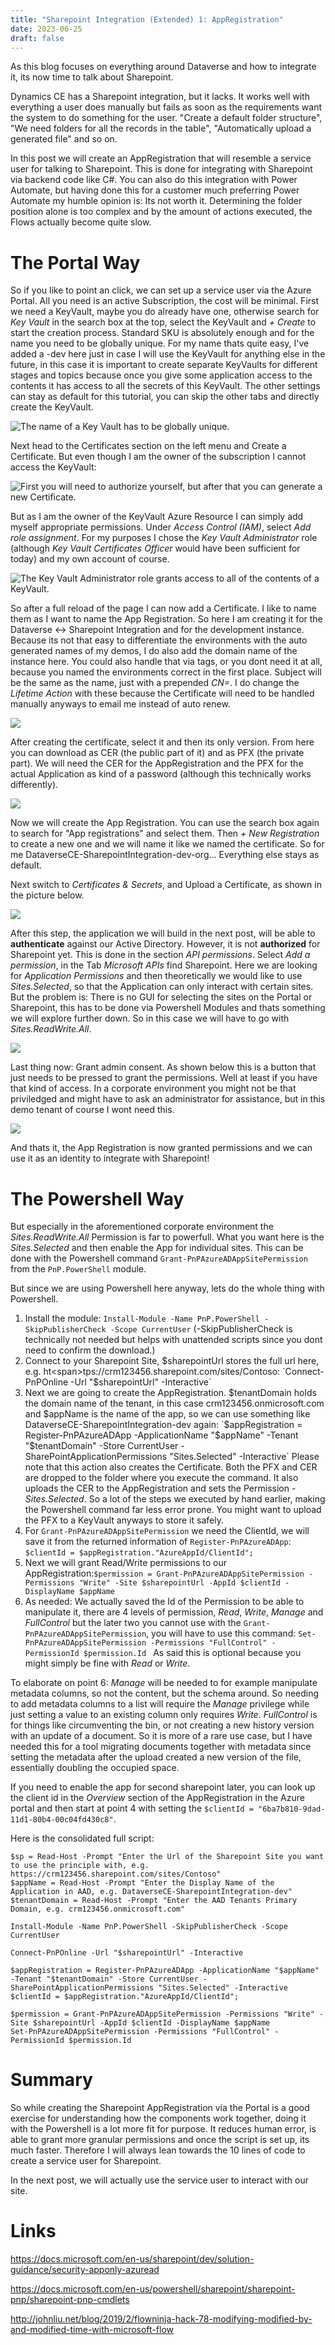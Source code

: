 ```yaml
---
title: "Sharepoint Integration (Extended) 1: AppRegistration"
date: 2023-06-25
draft: false
---
```


As this blog focuses on everything around Dataverse and how to integrate it, its now time to talk about Sharepoint. 

Dynamics CE has a Sharepoint integration, but it lacks. It works well with everything a user does manually but fails as soon as the requirements want the system to do something for the user. "Create a default folder structure", "We need folders for all the records in the table", "Automatically upload a generated file" and so on. 

In this post we will create an AppRegistration that will resemble a service user for talking to Sharepoint. This is done for integrating with Sharepoint via backend code like C#. You can also do this integration with Power Automate, but having done this for a customer much preferring Power Automate my humble opinion is: Its not worth it. Determining the folder position alone is too complex and by the amount of actions executed, the Flows actually become quite slow. 

# The Portal Way
So if you like to point an click, we can set up a service user via the Azure Portal. All you need is an active Subscription, the cost will be minimal.
First we need a KeyVault, maybe you do already have one, otherwise search for _Key Vault_ in the search box at the top, select the KeyVault and _+ Create_ to start the creation process. Standard SKU is absolutely enough and for the name you need to be globally unique. For my name thats quite easy, I've added a -dev here just in case I will use the KeyVault for anything else in the future, in this case it is important to create separate KeyVaults for different stages and topics because once you give some application access to the contents it has access to all the secrets of this KeyVault. The other settings can stay as default for this tutorial, you can skip the other tabs and directly create the KeyVault.

![The name of a Key Vault has to be globally unique.](CreateKeyVault.png)

Next head to the Certificates section on the left menu and Create a Certificate. But even though I am the owner of the subscription I cannot access the KeyVault:

![First you will need to authorize yourself, but after that you can generate a new Certificate.](GenerateCertificate.png)

But as I am the owner of the KeyVault Azure Resource I can simply add myself appropriate permissions. Under _Access Control (IAM)_, select _Add role assignment_. For my purposes I chose the _Key Vault Administrator_ role (although _Key Vault Certificates Officer_ would have been sufficient for today) and my own account of course.

![The _Key Vault Administrator_ role grants access to all of the contents of a KeyVault.](AddRole.png)

So after a full reload of the page I can now add a Certificate. I like to name them as I want to name the App Registration. So here I am creating it for the Dataverse <-> Sharepoint Integration and for the development instance. Because its not that easy to differentiate the environments with the auto generated names of my demos, I do also add the domain name of the instance here. You could also handle that via tags, or you dont need it at all, because you named the environments correct in the first place. Subject will be the same as the name, just with a prepended _CN=_. I do change the _Lifetime Action_ with these because the Certificate will need to be handled manually anyways to email me instead of auto renew. 

![](NewCertificate.png)

After creating the certificate, select it and then its only version. From here you can download as CER (the public part of it) and as PFX (the private part). We will need the CER for the AppRegistration and the PFX for the actual Application as kind of a password (although this technically works differently).

![](Download.png)

Now we will create the App Registration. You can use the search box again to search for "App registrations" and select them. Then _+ New Registration_ to create a new one and we will name it like we named the certificate. So for me DataverseCE-SharepointIntegration-dev-org... Everything else stays as default. 

Next switch to _Certificates & Secrets_, and Upload a Certificate, as shown in the picture below.

![](Upload.png)

After this step, the application we will build in the next post, will be able to **authenticate** against our Active Directory. However, it is not **authorized** for Sharepoint yet. This is done in the section _API permissions_. Select _Add a permission_, in the Tab _Microsoft APIs_ find Sharepoint. Here we are looking for _Application Permissions_ and then theoretically we would like to use _Sites.Selected_, so that the Application can only interact with certain sites. But the problem is: There is no GUI for selecting the sites on the Portal or Sharepoint, this has to be done via Powershell Modules and thats something we will explore further down. So in this case we will have to go with _Sites.ReadWrite.All_.

![](AddPermission.png)

Last thing now: Grant admin consent. As shown below this is a button that just needs to be pressed to grant the permissions. Well at least if you have that kind of access. In a corporate environment you might not be that priviledged and might have to ask an administrator for assistance, but in this demo tenant of course I wont need this.

![](Grant.png)

And thats it, the App Registration is now granted permissions and we can use it as an identity to integrate with Sharepoint!

# The Powershell Way
But especially in the aforementioned corporate environment the _Sites.ReadWrite.All_ Permission is far to powerfull. What you want here is the _Sites.Selected_ and then enable the App for individual sites.
This can be done with the Powershell command `Grant-PnPAzureADAppSitePermission` from the `PnP.PowerShell` module. 

But since we are using Powershell here anyway, lets do the whole thing with Powershell.
1. Install the module: `Install-Module -Name PnP.PowerShell -SkipPublisherCheck -Scope CurrentUser` (-SkipPublisherCheck is technically not needed but helps with unattended scripts since you dont need to confirm the download.)
2. Connect to your Sharepoint Site, $sharepointUrl stores the full url here, e.g. ht<span>tps://crm123456.sharepoint.com/sites/Contoso: `Connect-PnPOnline -Url "$sharepointUrl" -Interactive`
3. Next we are going to create the AppRegistration. $tenantDomain holds the domain name of the tenant, in this case crm123456.onmicrosoft.com and $appName is the name of the app, so we can use something like DataverseCE-SharepointIntegration-dev again: `$appRegistration = Register-PnPAzureADApp -ApplicationName "$appName" -Tenant "$tenantDomain" -Store CurrentUser -SharePointApplicationPermissions "Sites.Selected" -Interactive`
Please note that this action also creates the Certificate. Both the PFX and CER are dropped to the folder where you execute the command. It also uploads the CER to the AppRegistration and sets the Permission - _Sites.Selected_. So a lot of the steps we executed by hand earlier, making the Powershell command far less error prone.
You might want to upload the PFX to a KeyVault anyways to store it safely.
4. For `Grant-PnPAzureADAppSitePermission` we need the ClientId, we will save it from the returned information of `Register-PnPAzureADApp`: `$clientId = $appRegistration."AzureAppId/ClientId";`
5. Next we will grant Read/Write permissions to our AppRegistration:`$permission = Grant-PnPAzureADAppSitePermission -Permissions "Write" -Site $sharepointUrl -AppId $clientId -DisplayName $appName`
6. As needed: We actually saved the Id of the Permission to be able to manipulate it, there are 4 levels of permission, _Read_, _Write_, _Manage_ and _FullControl_ but the later two you cannot use with the `Grant-PnPAzureADAppSitePermission`, you will have to use this command: `Set-PnPAzureADAppSitePermission -Permissions "FullControl" -PermissionId $permission.Id `
As said this is optional because you might simply be fine with _Read_ or _Write_.

To elaborate on point 6: _Manage_ will be needed to for example manipulate metadata columns, so not the content, but the schema around. So needing to add metadata columns to a list will require the _Manage_ privilege while just setting a value to an existing column only requires _Write_. _FullControl_ is for things like circumventing the bin, or not creating a new history version with an update of a document. So it is more of a rare use case, but I have needed this for a tool migrating documents together with metadata since setting the metadata after the upload created a new version of the file, essentially doubling the occupied space.

If you need to enable the app for second sharepoint later, you can look up the client id in the _Overview_ section of the AppRegistration in the Azure portal and then start at point 4 with setting the `$clientId = "6ba7b810-9dad-11d1-80b4-00c04fd430c8"`.

Here is the consolidated full script:

```
$sp = Read-Host -Prompt "Enter the Url of the Sharepoint Site you want to use the principle with, e.g. https://crm123456.sharepoint.com/sites/Contoso"
$appName = Read-Host -Prompt "Enter the Display Name of the Application in AAD, e.g. DataverseCE-SharepointIntegration-dev"
$tenantDomain = Read-Host -Prompt "Enter the AAD Tenants Primary Domain, e.g. crm123456.onmicrosoft.com"

Install-Module -Name PnP.PowerShell -SkipPublisherCheck -Scope CurrentUser

Connect-PnPOnline -Url "$sharepointUrl" -Interactive

$appRegistration = Register-PnPAzureADApp -ApplicationName "$appName" -Tenant "$tenantDomain" -Store CurrentUser -SharePointApplicationPermissions "Sites.Selected" -Interactive
$clientId = $appRegistration."AzureAppId/ClientId";

$permission = Grant-PnPAzureADAppSitePermission -Permissions "Write" -Site $sharepointUrl -AppId $clientId -DisplayName $appName
Set-PnPAzureADAppSitePermission -Permissions "FullControl" -PermissionId $permission.Id 
```

# Summary
So while creating the Sharepoint AppRegistration via the Portal is a good exercise for understanding how the components work together, doing it with the Powershell is a lot more fit for purpose. It reduces human error, is able to grant more granular permissions and once the script is set up, its much faster. Therefore I will always lean towards the 10 lines of code to create a service user for Sharepoint.

In the next post, we will actually use the service user to interact with our site. 

# Links
https://docs.microsoft.com/en-us/sharepoint/dev/solution-guidance/security-apponly-azuread

https://docs.microsoft.com/en-us/powershell/sharepoint/sharepoint-pnp/sharepoint-pnp-cmdlets

http://johnliu.net/blog/2019/2/flowninja-hack-78-modifying-modified-by-and-modified-time-with-microsoft-flow 